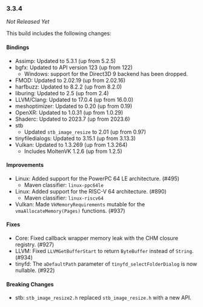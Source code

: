 ### 3.3.4

_Not Released Yet_

This build includes the following changes:

#### Bindings

- Assimp: Updated to 5.3.1 (up from 5.2.5)
- bgfx: Updated to API version 123 (up from 122)
  * Windows: support for the Direct3D 9 backend has been dropped.
- FMOD: Updated to 2.02.19 (up from 2.02.16)
- harfbuzz: Updated to 8.2.2 (up from 8.2.0)
- liburing: Updated to 2.5 (up from 2.4)
- LLVM/Clang: Updated to 17.0.4 (up from 16.0.0)
- meshoptimizer: Updated to 0.20 (up from 0.19)
- OpenXR: Updated to 1.0.31 (up from 1.0.29)
- Shaderc: Updated to 2023.7 (up from 2023.6)
- stb
  * Updated `stb_image_resize` to 2.01 (up from 0.97) 
- tinyfiledialogs: Updated to 3.15.1 (up from 3.13.3)
- Vulkan: Updated to 1.3.269 (up from 1.3.264)
  * Includes MoltenVK 1.2.6 (up from 1.2.5)

#### Improvements

- Linux: Added support for the PowerPC 64 LE architecture. (#495)
  * Maven classifier: `linux-ppc64le`
- Linux: Added support for the RISC-V 64 architecture. (#890)
  * Maven classifier: `linux-riscv64`
- Vulkan: Made `VkMemoryRequirements` mutable for the `vmaAllocateMemory(Pages)` functions. (#937)

#### Fixes

- Core: Fixed callback wrapper memory leak with the CHM closure registry. (#927)
- LLVM: Fixed `LLVMGetBufferStart` to return `ByteBuffer` instead of `String`. (#934)
- tinyfd: The `aDefaultPath` parameter of `tinyfd_selectFolderDialog` is now nullable. (#922)

#### Breaking Changes

- stb: `stb_image_resize2.h` replaced `stb_image_resize.h` with a new API.